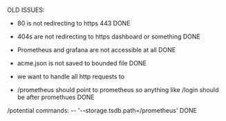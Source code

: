 









OLD ISSUES:
- 80 is not redirecting to https 443 DONE
- 404s are not redirecting to https dashboard or something DONE
- Prometheus and grafana are not accessible at all DONE
- acme.json is not saved to bounded file DONE

- we want to handle all http requests to 
- /prometheus should point to prometheus so anything like /login should be after promethues DONE

/potential commands:
 --  '--storage.tsdb.path=/prometheus' DONE